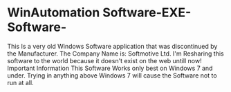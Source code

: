 # WinAutomation Software-EXE-Software-
This Is a very old Windows Software application that was discontinued by the Manufacturer. The Company Name is: Softmotive Ltd. I'm Resharing this software to the world because it doesn't exist on the web untill now!
Important Information This Software Works only best on Windows 7 and under. Trying in anything above Windows 7 will cause the Software not to run at all. 
